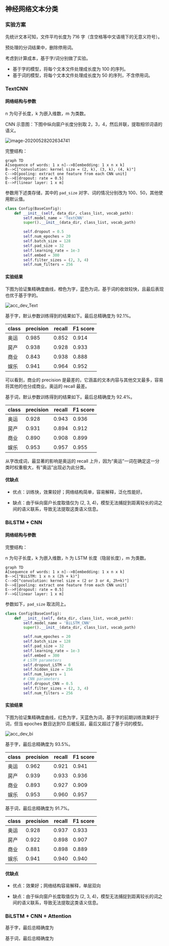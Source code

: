 ## 神经网络文本分类

### 实验方案

先统计文本可知，文件平均长度为 716 字（含空格等中文语境下的无意义符号）。

预处理的分词结果中，删除停用词。

考虑到计算成本，基于字/词分别做了实验。

+ 基于字的模型，将每个文本文件处理成长度为 100 的序列。
+ 基于词的模型，将每个文本文件处理成长度为 50 的序列，不含停用词。

### TextCNN

#### 网络结构与参数

 n 为句子长度，k 为嵌入维数，m 为类数。

CNN 示意图：下图中纵向窗户长度分别取 2，3，4，然后并联，提取相邻词语的语义。

![image-20200528202634741](/Users/yuanwei/repos/Chinese-Text-Classification-Pytorch/report.assets/image-20200528202634741.png)

完整结构：

```mermaid
graph TD
A[sequence of words: 1 x n]-->B[embedding: 1 x n x k]
B-->C["convolution: kernel size = (2, k), (3, k), (4, k)"]
C-->D[pooling: extract one feature from each CNN unit]
D-->E[dropout: rate = 0.5]
E-->F[linear layer: 1 x m]
```
参数用下述类存储，其中的 `pad_size` 对字、词的情况分别改为 100、50，其他使用默认值。
```python
class Config(BaseConfig):
    def __init__(self, data_dir, class_list, vocab_path):
        self.model_name = 'TextCNN'
        super().__init__(data_dir, class_list, vocab_path)

        self.dropout = 0.5
        self.num_epoches = 20
        self.batch_size = 128
        self.pad_size = 32
        self.learning_rate = 1e-3
        self.embed = 300
        self.filter_sizes = (2, 3, 4)
        self.num_filters = 256
```

#### 实验结果

下图为验证集精确度曲线，橙色为字，蓝色为词，基于词的收敛较快，且最后表现也优于基于字的。

![acc_dev_Text](/Users/yuanwei/repos/Chinese-Text-Classification-Pytorch/report.assets/acc_dev_Text.svg)

基于字，默认参数训练得到的结果如下。最后总精确度为 92.1%。

| class | precision | recall | F1 score |
| ----- | --------- | ------ | -------- |
| 奥运  | 0.985     | 0.852  | 0.914    |
| 房产  | 0.938     | 0.928  | 0.933    |
| 商业  | 0.843     | 0.938  | 0.888    |
| 娱乐  | 0.941     | 0.964  | 0.952    |

可以看到，商业的 precision 是最差的，它涵盖的文本内容与其他交叉最多，容易将其他的也分成商业。奥运的 recall 最差。

基于词，默认参数训练得到的结果如下。最后总精确度为 92.4%。

| class | precision | recall | F1 score |
| ----- | --------- | ------ | -------- |
| 奥运  | 0.928     | 0.943  | 0.936    |
| 房产  | 0.931     | 0.894  | 0.912    |
| 商业  | 0.890     | 0.908  | 0.899    |
| 娱乐  | 0.953     | 0.957  | 0.955    |
从字改成词，最显著的影响是奥运的 recall 上升，因为“奥运”一词在确定这一分类时权重极大，有“奥运”出现必为此分类。

#### 优缺点

+ 优点：训练快，效果较好；网络结构简单，容易解释，泛化性能好。

+ 缺点：由于纵向窗户长度取值仅为 (2, 3, 4)，模型无法捕捉到距离较长的词之间的语义联系，导致无法提取这类语义信息。

### BiLSTM + CNN

#### 网络结构与参数

完整结构：

n 为句子长度，k 为嵌入维数，h 为 LSTM 长度（隐层长度），m 为类数。

```mermaid
graph TD
A[sequence of words: 1 x n]-->B[embedding: 1 x n x k]
B-->C["BiLSTM: 1 x n x (2h + k)"]
C-->D["convolution: kernel size = (2 or 3 or 4, 2h+k)"]
D-->E[pooling: extract one feature from each CNN unit]
E-->F[dropout: rate = 0.5]
F-->G[linear layer: 1 x m]
```

参数如下，`pad_size` 取法同上。

```python
class Config(BaseConfig):
    def __init__(self, data_dir, class_list, vocab_path):
        self.model_name = 'BiLSTM_CNN'
        super().__init__(data_dir, class_list, vocab_path)

        self.num_epoches = 20
        self.batch_size = 128
        self.pad_size = 32
        self.learning_rate = 1e-3
        self.embed = 300
        # LSTM parameters
        self.dropout_LSTM = 0
        self.hidden_size = 256
        self.num_layers = 1
        # CNN parameters
        self.dropout_CNN = 0.5
        self.filter_sizes = (2, 3, 4)
        self.num_filters = 256
```

#### 实验结果

下图为验证集精确度曲线，红色为字，天蓝色为词，基于字的前期训练效果好于词，但当 epoches 数目达到10 后被反超，最后又超过了基于词的模型。

![acc_dev_bi](/Users/yuanwei/repos/Chinese-Text-Classification-Pytorch/report.assets/acc_dev_bi.svg)

基于字，最后总精确度为 93.5%。

| class | precision | recall | F1 score |
| ----- | --------- | ------ | -------- |
| 奥运  | 0.962     | 0.921  | 0.941    |
| 房产  | 0.939     | 0.933  | 0.936    |
| 商业  | 0.893     | 0.927  | 0.909    |
| 娱乐  | 0.953     | 0.960  | 0.957    |

基于词，最后总精确度为 91.7%。

| class | precision | recall | F1 score |
| ----- | --------- | ------ | -------- |
| 奥运  | 0.928     | 0.937  | 0.933    |
| 房产  | 0.922     | 0.898  | 0.907    |
| 商业  | 0.881     | 0.898  | 0.889    |
| 娱乐  | 0.941     | 0.940  | 0.940    |

#### 优缺点

+ 优点：效果好；网络结构容易解释，单层双向

+ 缺点：由于纵向窗户长度取值仅为 (2, 3, 4)，模型无法捕捉到距离较长的词之间的语义联系，导致无法提取这类语义信息。

### BiLSTM + CNN + Attention

基于字，最后总精确度为 

基于词，最后总精确度为 

